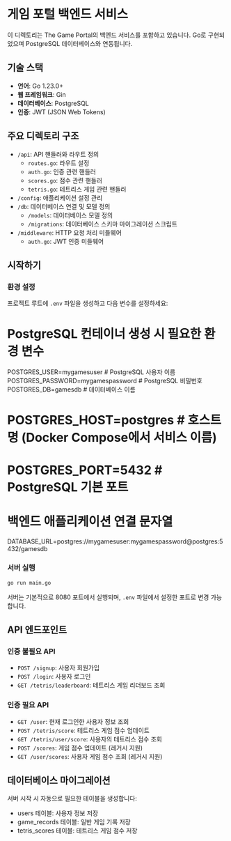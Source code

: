 # 게임 포털 백엔드 서비스

이 디렉토리는 The Game Portal의 백엔드 서비스를 포함하고 있습니다. Go로 구현되었으며 PostgreSQL 데이터베이스와 연동됩니다.

## 기술 스택

- **언어**: Go 1.23.0+
- **웹 프레임워크**: Gin
- **데이터베이스**: PostgreSQL
- **인증**: JWT (JSON Web Tokens)

## 주요 디렉토리 구조

- `/api`: API 핸들러와 라우트 정의
  - `routes.go`: 라우트 설정
  - `auth.go`: 인증 관련 핸들러
  - `scores.go`: 점수 관련 핸들러
  - `tetris.go`: 테트리스 게임 관련 핸들러
- `/config`: 애플리케이션 설정 관리
- `/db`: 데이터베이스 연결 및 모델 정의
  - `/models`: 데이터베이스 모델 정의
  - `/migrations`: 데이터베이스 스키마 마이그레이션 스크립트
- `/middleware`: HTTP 요청 처리 미들웨어
  - `auth.go`: JWT 인증 미들웨어

## 시작하기

### 환경 설정

프로젝트 루트에 `.env` 파일을 생성하고 다음 변수를 설정하세요:

# PostgreSQL 컨테이너 생성 시 필요한 환경 변수
POSTGRES_USER=mygamesuser       # PostgreSQL 사용자 이름
POSTGRES_PASSWORD=mygamespassword   # PostgreSQL 비밀번호
POSTGRES_DB=gamesdb            # 데이터베이스 이름
# POSTGRES_HOST=postgres         # 호스트명 (Docker Compose에서 서비스 이름)
# POSTGRES_PORT=5432             # PostgreSQL 기본 포트

# 백엔드 애플리케이션 연결 문자열
DATABASE_URL=postgres://mygamesuser:mygamespassword@postgres:5432/gamesdb

### 서버 실행

```bash
go run main.go
```

서버는 기본적으로 8080 포트에서 실행되며, `.env` 파일에서 설정한 포트로 변경 가능합니다.

## API 엔드포인트

### 인증 불필요 API
- `POST /signup`: 사용자 회원가입
- `POST /login`: 사용자 로그인
- `GET /tetris/leaderboard`: 테트리스 게임 리더보드 조회

### 인증 필요 API
- `GET /user`: 현재 로그인한 사용자 정보 조회
- `POST /tetris/score`: 테트리스 게임 점수 업데이트
- `GET /tetris/user/score`: 사용자의 테트리스 점수 조회
- `POST /scores`: 게임 점수 업데이트 (레거시 지원)
- `GET /user/scores`: 사용자 게임 점수 조회 (레거시 지원)

## 데이터베이스 마이그레이션

서버 시작 시 자동으로 필요한 테이블을 생성합니다:
- users 테이블: 사용자 정보 저장
- game_records 테이블: 일반 게임 기록 저장
- tetris_scores 테이블: 테트리스 게임 점수 저장
